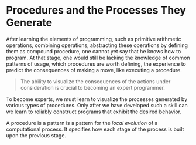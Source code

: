 # Procedures and the Processes They Generate

After learning the elements of programming, such as primitive
arithmetic operations, combining operations, abstracting these
operations by defining them as compound procedure, one cannot
yet say that he knows how to program. At that stage, one
would still be lacking the knowledge of common patterns of
usage, which procedures are worth defining, the experience to
predict the consequences of making a move, like executing a
procedure.

> The ability to visualize the consequences of the actions
> under consideration is crucial to becoming an expert
> programmer.

To become experts, we must learn to visualize the processes
generated by various types of procedures. Only after we have
developed such a skill can we learn to reliably construct
programs that exhibit the desired behavior.

A procedure is a pattern is a pattern for the *local evolution*
of a computational process. It specifies how each stage of the
process is built upon the previous stage.
